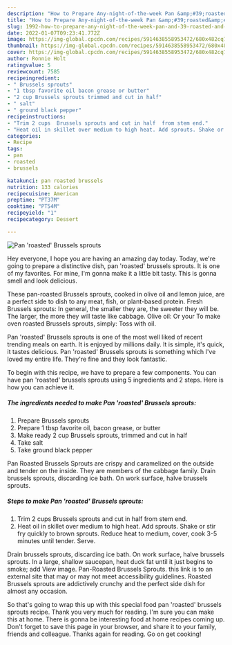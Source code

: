 ```yaml
---
description: "How to Prepare Any-night-of-the-week Pan &amp;#39;roasted&amp;#39; Brussels sprouts"
title: "How to Prepare Any-night-of-the-week Pan &amp;#39;roasted&amp;#39; Brussels sprouts"
slug: 1992-how-to-prepare-any-night-of-the-week-pan-and-39-roasted-and-39-brussels-sprouts
date: 2022-01-07T09:23:41.772Z
image: https://img-global.cpcdn.com/recipes/5914638558953472/680x482cq70/pan-roasted-brussels-sprouts-recipe-main-photo.jpg
thumbnail: https://img-global.cpcdn.com/recipes/5914638558953472/680x482cq70/pan-roasted-brussels-sprouts-recipe-main-photo.jpg
cover: https://img-global.cpcdn.com/recipes/5914638558953472/680x482cq70/pan-roasted-brussels-sprouts-recipe-main-photo.jpg
author: Ronnie Holt
ratingvalue: 5
reviewcount: 7585
recipeingredient:
- " Brussels sprouts"
- "1 tbsp favorite oil bacon grease or butter"
- "2 cup Brussels sprouts trimmed and cut in half"
- " salt"
- " ground black pepper"
recipeinstructions:
- "Trim 2 cups  Brussels sprouts and cut in half  from stem end."
- "Heat oil in skillet over medium to high heat. Add sprouts. Shake or stir fry quickly to brown sprouts. Reduce heat to medium, cover, cook 3-5 minutes until tender. Serve."
categories:
- Recipe
tags:
- pan
- roasted
- brussels

katakunci: pan roasted brussels 
nutrition: 133 calories
recipecuisine: American
preptime: "PT37M"
cooktime: "PT54M"
recipeyield: "1"
recipecategory: Dessert

---
```



![Pan &#39;roasted&#39; Brussels sprouts](https://img-global.cpcdn.com/recipes/5914638558953472/680x482cq70/pan-roasted-brussels-sprouts-recipe-main-photo.jpg)

Hey everyone, I hope you are having an amazing day today. Today, we're going to prepare a distinctive dish, pan &#39;roasted&#39; brussels sprouts. It is one of my favorites. For mine, I'm gonna make it a little bit tasty. This is gonna smell and look delicious.

These pan-roasted Brussels sprouts, cooked in olive oil and lemon juice, are a perfect side to dish to any meat, fish, or plant-based protein. Fresh Brussels sprouts: In general, the smaller they are, the sweeter they will be. The larger, the more they will taste like cabbage. Olive oil: Or your To make oven roasted Brussels sprouts, simply: Toss with oil.

Pan &#39;roasted&#39; Brussels sprouts is one of the most well liked of recent trending meals on earth. It is enjoyed by millions daily. It is simple, it's quick, it tastes delicious. Pan &#39;roasted&#39; Brussels sprouts is something which I've loved my entire life. They're fine and they look fantastic.


To begin with this recipe, we have to prepare a few components. You can have pan &#39;roasted&#39; brussels sprouts using 5 ingredients and 2 steps. Here is how you can achieve it.

<!--inarticleads1-->

##### The ingredients needed to make Pan &#39;roasted&#39; Brussels sprouts:

1. Prepare  Brussels sprouts
1. Prepare 1 tbsp favorite oil, bacon grease, or butter
1. Make ready 2 cup Brussels sprouts, trimmed and cut in half
1. Take  salt
1. Take  ground black pepper


Pan Roasted Brussels Sprouts are crispy and caramelized on the outside and tender on the inside. They are members of the cabbage family. Drain brussels sprouts, discarding ice bath. On work surface, halve brussels sprouts. 

<!--inarticleads2-->

##### Steps to make Pan &#39;roasted&#39; Brussels sprouts:

1. Trim 2 cups  Brussels sprouts and cut in half  from stem end.
1. Heat oil in skillet over medium to high heat. Add sprouts. Shake or stir fry quickly to brown sprouts. Reduce heat to medium, cover, cook 3-5 minutes until tender. Serve.


Drain brussels sprouts, discarding ice bath. On work surface, halve brussels sprouts. In a large, shallow saucepan, heat duck fat until it just begins to smoke; add View image. Pan-Roasted Brussels Sprouts. this link is to an external site that may or may not meet accessibility guidelines. Roasted Brussels sprouts are addictively crunchy and the perfect side dish for almost any occasion. 

So that's going to wrap this up with this special food pan &#39;roasted&#39; brussels sprouts recipe. Thank you very much for reading. I'm sure you can make this at home. There is gonna be interesting food at home recipes coming up. Don't forget to save this page in your browser, and share it to your family, friends and colleague. Thanks again for reading. Go on get cooking!
